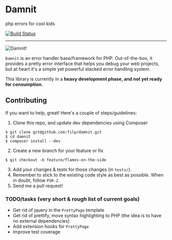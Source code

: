 # Damnit
php errors for cool kids

[![Build Status](https://travis-ci.org/filp/damnit.png?branch=master)](https://travis-ci.org/filp/damnit)

-----

![Damnit!](http://i.imgur.com/dsfWPvz.png)

`Damnit` is an error handler base/framework for PHP. Out-of-the-box, it provides a pretty
error interface that helps you debug your web projects, but at heart it's a simple yet
powerful stacked error handling system.

This library is currently in a **heavy development phase, and not yet ready for consumption.**

## Contributing

If you want to help, great! Here's a couple of steps/guidelines:

1. Clone this repo, and update dev dependencies using Composer

```shell
$ git clone git@github.com:filp/damnit.git
$ cd damnit
$ composer install --dev
```

2. Create a new branch for your feature or fix

```shell
$ git checkout -b feature/flames-on-the-side
```

3. Add your changes & tests for those changes (in `tests/`).
4. Remember to stick to the existing code style as best as possible. When in doubt, follow `PSR-2`.
5. Send me a pull request!

### TODO/tasks (very short & rough list of current goals)
- Get rid of jquery in the `PrettyPage` template
- Get rid of prettify, move syntax highlighting to PHP (the idea is to have no external dependencies)
- Add extension hooks for `PrettyPage`
- Improve test coverage
